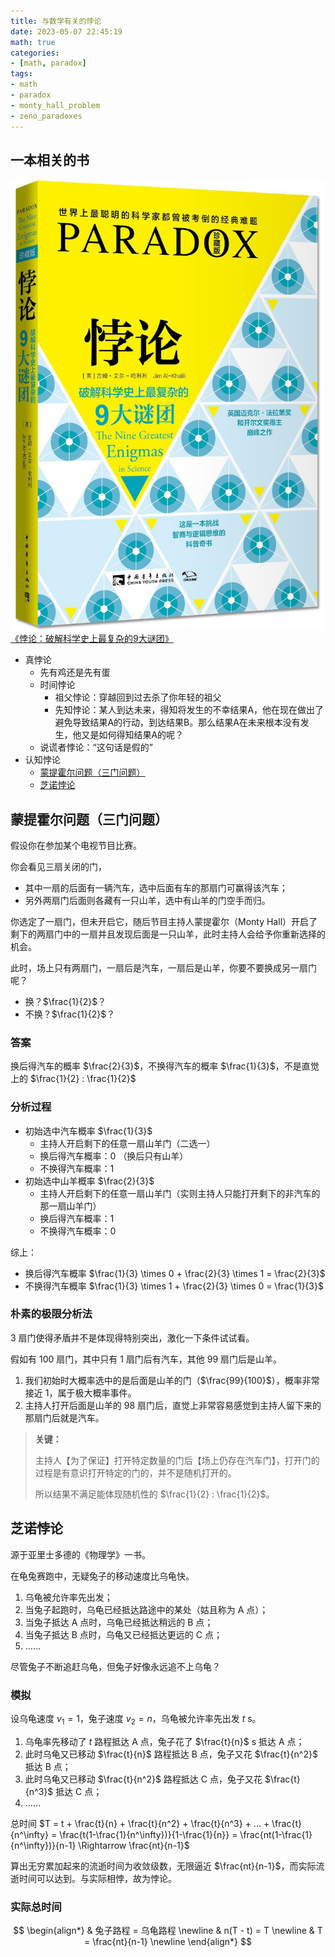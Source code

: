 ```yaml
---
title: 与数学有关的悖论
date: 2023-05-07 22:45:19
math: true
categories:
- [math, paradox]
tags:
- math
- paradox
- monty_hall_problem
- zeno_paradoxes
---
```


## 一本相关的书

![《悖论：破解科学史上最复杂的9大谜团》](/resources/与数学有关的悖论/img/paradox_book.jpg)
[《悖论：破解科学史上最复杂的9大谜团》](https://book.douban.com/subject/26171042)

- 真悖论
  - 先有鸡还是先有蛋
  - 时间悖论
    - 祖父悖论：穿越回到过去杀了你年轻的祖父
    - 先知悖论：某人到达未来，得知将发生的不幸结果A，他在现在做出了避免导致结果A的行动，到达结果B。那么结果A在未来根本没有发生，他又是如何得知结果A的呢？
  - 说谎者悖论：“这句话是假的”
- 认知悖论
  - [蒙提霍尔问题（三门问题）](https://en.wikipedia.org/wiki/Monty_Hall_problem)
  - [芝诺悖论](https://en.wikipedia.org/wiki/Zeno%27s_paradoxes)

## 蒙提霍尔问题（三门问题）

假设你在参加某个电视节目比赛。

你会看见三扇关闭的门，

- 其中一扇的后面有一辆汽车，选中后面有车的那扇门可赢得该汽车；
- 另外两扇门后面则各藏有一只山羊，选中有山羊的门空手而归。

你选定了一扇门，但未开启它，随后节目主持人蒙提霍尔（Monty Hall）开启了剩下的两扇门中的一扇并且发现后面是一只山羊，此时主持人会给予你重新选择的机会。

此时，场上只有两扇门，一扇后是汽车，一扇后是山羊，你要不要换成另一扇门呢？

- 换？$\frac{1}{2}$？
- 不换？$\frac{1}{2}$？

### 答案

换后得汽车的概率 $\frac{2}{3}$，不换得汽车的概率 $\frac{1}{3}$，不是直觉上的 $\frac{1}{2} : \frac{1}{2}$

### 分析过程

- 初始选中汽车概率 $\frac{1}{3}$
  - 主持人开启剩下的任意一扇山羊门（二选一）
  - 换后得汽车概率：$0$ （换后只有山羊）
  - 不换得汽车概率：$1$
- 初始选中山羊概率 $\frac{2}{3}$
  - 主持人开启剩下的任意一扇山羊门（实则主持人只能打开剩下的非汽车的那一扇山羊门）
  - 换后得汽车概率：$1$
  - 不换得汽车概率：$0$

综上：

- 换后得汽车概率 $\frac{1}{3} \times 0 + \frac{2}{3} \times 1 = \frac{2}{3}$
- 不换得汽车概率 $\frac{1}{3} \times 1 + \frac{2}{3} \times 0 = \frac{1}{3}$

### 朴素的极限分析法

$3$ 扇门使得矛盾并不是体现得特别突出，激化一下条件试试看。

假如有 $100$ 扇门，其中只有 $1$ 扇门后有汽车，其他 $99$ 扇门后是山羊。

1. 我们初始时大概率选中的是后面是山羊的门（$\frac{99}{100}$），概率非常接近 1，属于极大概率事件。
2. 主持人打开后面是山羊的 $98$ 扇门后，直觉上非常容易感觉到主持人留下来的那扇门后就是汽车。

> **关键：**
>
> 主持人【为了保证】打开特定数量的门后【场上仍存在汽车门】，打开门的过程是有意识打开特定的门的，并不是随机打开的。
>
> 所以结果不满足能体现随机性的 $\frac{1}{2} : \frac{1}{2}$。

## 芝诺悖论

源于亚里士多德的《物理学》一书。

在龟兔赛跑中，无疑兔子的移动速度比乌龟快。

1. 乌龟被允许率先出发；
2. 当兔子起跑时，乌龟已经抵达路途中的某处（姑且称为 A 点）；
3. 当兔子抵达 A 点时，乌龟已经抵达稍远的 B 点；
4. 当兔子抵达 B 点时，乌龟又已经抵达更远的 C 点；
5. ……

尽管兔子不断追赶乌龟，但兔子好像永远追不上乌龟？

### 模拟

设乌龟速度 $v_1 = 1$，兔子速度 $v_2 = n$，乌龟被允许率先出发 $t$ s。

1. 乌龟率先移动了 $t$ 路程抵达 A 点，兔子花了 $\frac{t}{n}$ s 抵达 A 点；
2. 此时乌龟又已移动 $\frac{t}{n}$ 路程抵达 B 点，兔子又花 $\frac{t}{n^2}$ 抵达 B 点；
3. 此时乌龟又已移动 $\frac{t}{n^2}$ 路程抵达 C 点，兔子又花 $\frac{t}{n^3}$ 抵达 C 点；
4. ……

总时间 $T = t + \frac{t}{n} + \frac{t}{n^2} + \frac{t}{n^3} + ... + \frac{t}{n^\infty} = \frac{t(1-\frac{1}{n^\infty})}{1-\frac{1}{n}} = \frac{nt(1-\frac{1}{n^\infty})}{n-1} \Rightarrow \frac{nt}{n-1}$

算出无穷累加起来的流逝时间为收敛级数，无限逼近 $\frac{nt}{n-1}$，而实际流逝时间可以达到。与实际相悖，故为悖论。

### 实际总时间

$$
\begin{align*}
& 兔子路程 = 乌龟路程 \newline
& n(T - t) = T \newline
& T = \frac{nt}{n-1} \newline
\end{align*}
$$

